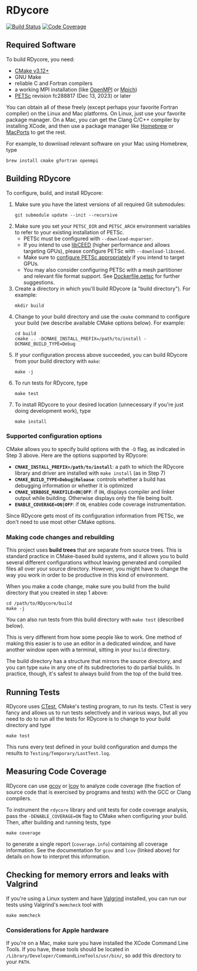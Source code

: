 # RDycore

[![Build Status](https://github.com/RDycore/RDycore/workflows/auto_test/badge.svg)](https://github.com/RDycore/RDycore/actions)
[![Code Coverage](https://codecov.io/github/RDycore/RDycore/branch/main/graph/badge.svg?token=9RXZNKK194)](https://codecov.io/github/RDycore/RDycore)

## Required Software

To build RDycore, you need:

* [CMake v3.12+](https://cmake.org/)
* GNU Make
* reliable C and Fortran compilers
* a working MPI installation (like [OpenMPI](https://www.open-mpi.org/)
  or [Mpich](https://www.mpich.org/))
* [PETSc](https://gitlab.com/petsc/petsc) revision fc288817 (Dec 13, 2023) or later

You can obtain all of these freely (except perhaps your favorite Fortran
compiler) on the Linux and Mac platforms. On Linux, just use your favorite
package manager. On a Mac, you can get the Clang C/C++ compiler by installing
XCode, and then use a package manager like
[Homebrew](https://brew.sh/) or [MacPorts](https://www.macports.org/) to get the
rest.

For example, to download relevant software on your Mac using Homebrew, type

```
brew install cmake gfortran openmpi
```

## Building RDycore

To configure, build, and install RDycore:

1. Make sure you have the latest versions of all required Git submodules:
   ```
   git submodule update --init --recursive
   ```
2. Make sure you set your `PETSC_DIR` and `PETSC_ARCH` environment variables to
   refer to your existing installation of PETSc.
   * PETSc must be configured with `--download-muparser`.
   * If you intend to use [libCEED](https://libceed.org) (higher performance and
     allows targeting GPUs), please configure PETSc with `--download-libceed`.
   * Make sure to [configure PETSc
     appropriately](https://petsc.org/main/install/install/#installing-petsc-to-use-gpus-and-accelerators)
     if you intend to target GPUs.
   * You may also consider configuring PETSc with a mesh partitioner and
     relevant file format support. See
     [Dockerfile.petsc](tools/Dockerfile.petsc) for further suggestions.
3. Create a directory in which you'll build RDycore (a "build directory").
   For example:
   ```
   mkdir build
   ```
4. Change to your build directory and use the `cmake` command to configure your
   build (we describe available CMake options below). For example:
   ```
   cd build
   cmake .. -DCMAKE_INSTALL_PREFIX=/path/to/install -DCMAKE_BUILD_TYPE=Debug
   ```
5. If your configuration process above succeeded, you can build RDycore
   from your build directory with `make`:
   ```
   make -j
   ```
6. To run tests for RDycore, type
   ```
   make test
   ```
7. To install RDycore to your desired location (unnecessary if you're just doing
   development work), type
   ```
   make install
   ```

### Supported configuration options

CMake allows you to specify build options with the `-D` flag, as indicated in
Step 3 above. Here are the options supported by RDycore:

* **`CMAKE_INSTALL_PREFIX=/path/to/install`**: a path to which the RDycore library
  and driver are installed with `make install` (as in Step 7)
* **`CMAKE_BUILD_TYPE=Debug|Release`**: controls whether a build has debugging
  information or whether it is optimized
* **`CMAKE_VERBOSE_MAKEFILE=ON|OFF`**: if `ON`, displays compiler and linker
  output while building. Otherwise displays only the file being built.
* **`ENABLE_COVERAGE=ON|OFF`**: if `ON`, enables code coverage instrumentation.

Since RDycore gets most of its configuration information from PETSc, we don't
need to use most other CMake options.

### Making code changes and rebuilding

This project uses **build trees** that are separate from source trees. This
is standard practice in CMake-based build systems, and it allows you to build
several different configurations without leaving generated and compiled files
all over your source directory. However, you might have to change the way you
work in order to be productive in this kind of environment.

When you make a code change, make sure you build from the build directory that
you created in step 1 above:

```
cd /path/to/RDycore/build
make -j
```

You can also run tests from this build directory with `make test` (described
below).

This is very different from how some people like to work. One method of making
this easier is to use an editor in a dedicated window, and have another window
open with a terminal, sitting in your `build` directory.

The build directory has a structure that mirrors the source directory, and you
can type `make` in any one of its subdirectories to do partial builds. In
practice, though, it's safest to always build from the top of the build tree.

## Running Tests

RDycore uses [CTest](https://cmake.org/cmake/help/book/mastering-cmake/chapter/Testing%20With%20CMake%20and%20CTest.html),
CMake's testing program, to run its tests. CTest is very fancy and allows us to
run tests selectively and in various ways, but all you need to do to run all the
tests for RDycore is to change to your build directory and type

```
make test
```

This runs every test defined in your build configuration and dumps the results
to `Testing/Temporary/LastTest.log`.

## Measuring Code Coverage

RDycore can use [gcov](https://gcc.gnu.org/onlinedocs/gcc/Gcov.html) or
[lcov](https://lcov.readthedocs.io/en/latest/index.html) to analyze code
coverage (the fraction of source code that is exercised by programs and tests)
with the GCC or Clang compilers.

To instrument the `rdycore` library and unit tests for code coverage analysis,
pass the `-DENABLE_COVERAGE=ON` flag to CMake when configuring your build. Then,
after building and running tests, type

```
make coverage
```

to generate a single report (`coverage.info`) containing all coverage
information. See the documentation for `gcov` and `lcov` (linked above) for
details on how to interpret thіs information.

## Checking for memory errors and leaks with Valgrind

If you're using a Linux system and have [Valgrind](https://valgrind.org/)
installed, you can run our tests using Valgrind's `memcheck` tool with

```
make memcheck
```

### Considerations for Apple hardware

If you're on a Mac, make sure you have installed the XCode Command Line Tools.
If you have, these tools should be located in
`/Library/Developer/CommandLineTools/usr/bin/`, so add this directory to your
`PATH`.
